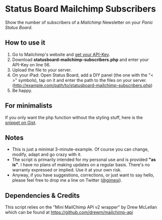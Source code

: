 # Status Board Mailchimp Subscribers
Show the number of subscribers of a *Mailchimp* Newsletter on your *Panic Status Board*.

## How to use it
1. Go to Mailchimp's website and [get your API-Key](http://kb.mailchimp.com/article/where-can-i-find-my-api-key).
2. Download **statusboard-mailchimp-subscribers.php** and enter your API-Key on line 56.
3. Upload the file to your server.
4. On your iPad: Open Status Board, add a DIY panel (the one with the "< >" symbols), tap on it and enter the path to the files on your server. (http://example.com/path/to/statusboard-mailchimp-subscribers.php)
4. Be happy.

## For minimalists
If you only want the php function without the styling stuff, here is the [snippet on Gist](https://gist.github.com/gimesi/6521712).

## Notes
- This is just a minimal 3-minute-example. Of course you can change, modify, adapt and go crazy with it.
- The script is primarily intended for my personal use and is provided **"as is"**. I have no plans of making updates on a regular basis. There's no warranty expressed or implied. Use it at your own risk.
- Anyway, if you have suggestions, corrections, or just want to say hello, please feel free to drop me a line on Twitter ([@gimesi](http://twitter.com/gimesi)).

## Dependencies & Credits
This script relies on the "Mini MailChimp API v2 wrapper" by Drew McLellan which can be found at https://github.com/drewm/mailchimp-api